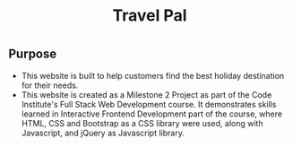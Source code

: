 <h1 align="center">Travel Pal<h1>

## Purpose

* This website is built to help customers find the best holiday destination for their needs.
* This website is created as a Milestone 2 Project as part of the Code Institute's Full Stack Web Development course. It demonstrates skills learned in Interactive Frontend Development part of the course, where HTML, CSS and Bootstrap as a CSS library were used, along with Javascript, and jQuery as Javascript library.